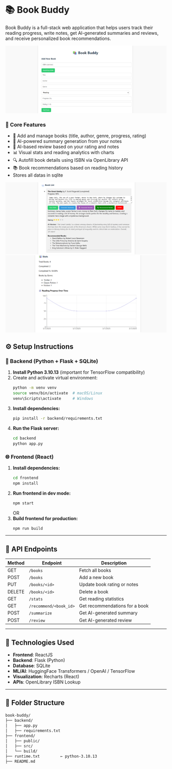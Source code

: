 # 📚 Book Buddy 

Book Buddy is a full-stack web application that helps users track their reading progress, write notes, get AI-generated summaries and reviews, and receive personalized book recommendations.

![Dashboard Screenshot](images/image1.png) 

### 🔖 Core Features
- 📘 Add and manage books (title, author, genre, progress, rating)
- 🧠 AI-powered summary generation from your notes
- 📝 AI-based review based on your rating and notes
- 📊 Visual stats and reading analytics with charts
- 🔍 Autofill book details using ISBN via OpenLibrary API
- 📚 Book recommendations based on reading history
-    Stores all datas in sqlite

![Dashboard Screenshot](images/image2.png) 
![Dashboard Screenshot](images/image3.png) 

## ⚙️ Setup Instructions

### 🔧 Backend (Python + Flask + SQLite)
1. **Install Python 3.10.13** (important for TensorFlow compatibility)
2. Create and activate virtual environment:
   ```bash
   python -m venv venv
   source venv/bin/activate  # macOS/Linux
   venv\Scripts\activate     # Windows
   ```
3. **Install dependencies:**
   ```bash
   pip install -r backend/requirements.txt
   ```
4. **Run the Flask server:**
   ```bash
   cd backend
   python app.py
   ```

### 🌐 Frontend (React)
1. **Install dependencies:**
   ```bash
   cd frontend
   npm install
   ```
2. **Run frontend in dev mode:**
   ```bash
   npm start
   ```
   OR
3. **Build frontend for production:**
   ```bash
   npm run build
   ```

---

## 🧪 API Endpoints

| Method | Endpoint                 | Description                           |
|--------|--------------------------|---------------------------------------|
| GET    | `/books`                 | Fetch all books                       |
| POST   | `/books`                 | Add a new book                        |
| PUT    | `/books/<id>`           | Update book rating or notes           |
| DELETE | `/books/<id>`           | Delete a book                         |
| GET    | `/stats`                 | Get reading statistics                |
| GET    | `/recommend/<book_id>`  | Get recommendations for a book        |
| POST   | `/summarize`            | Get AI-generated summary              |
| POST   | `/review`               | Get AI-generated review               |

---

## 📝 Technologies Used

- **Frontend**: ReactJS
- **Backend**: Flask (Python)
- **Database**: SQLite
- **ML/AI**: HuggingFace Transformers / OpenAI / TensorFlow
- **Visualization**: Recharts (React)
- **APIs**: OpenLibrary ISBN Lookup

---


## 📁 Folder Structure

```
book-buddy/
├── backend/
│   ├── app.py
│   ├── requirements.txt
├── frontend/
│   ├── public/
│   ├── src/
│   └── build/
├── runtime.txt         ← python-3.10.13
├── README.md
```

